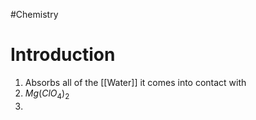 #Chemistry 
# Introduction
1. Absorbs all of the [[Water]] it comes into contact with
2. $Mg(ClO_4)_2$
3. 